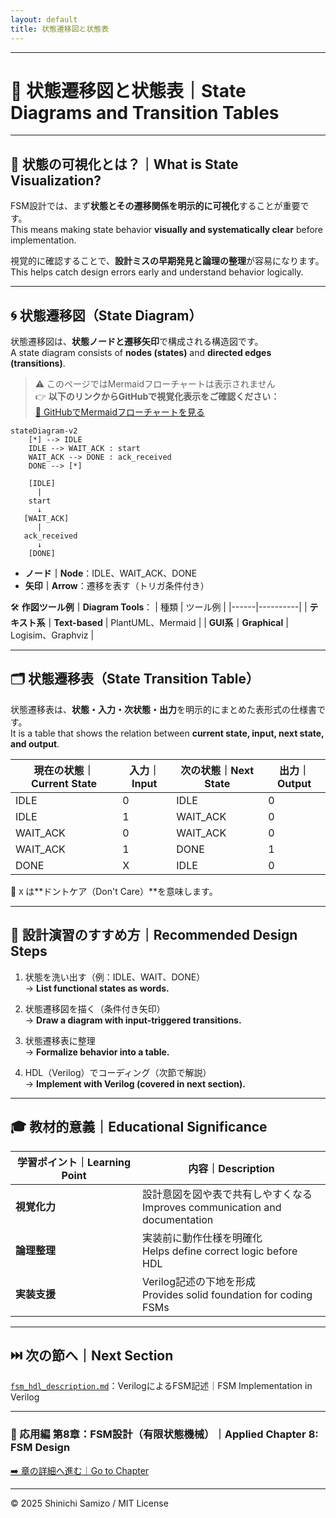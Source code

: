 ```yaml
---
layout: default
title: 状態遷移図と状態表
---
```


---

# 🔄 状態遷移図と状態表｜State Diagrams and Transition Tables

---

## 📘 状態の可視化とは？｜What is State Visualization?

FSM設計では、まず**状態とその遷移関係を明示的に可視化**することが重要です。  
This means making state behavior **visually and systematically clear** before implementation.

視覚的に確認することで、**設計ミスの早期発見と論理の整理**が容易になります。  
This helps catch design errors early and understand behavior logically.

---

## 🌀 状態遷移図（State Diagram）

状態遷移図は、**状態ノードと遷移矢印**で構成される構造図です。  
A state diagram consists of **nodes (states)** and **directed edges (transitions)**.

> ⚠️ このページではMermaidフローチャートは表示されません  
> 👉 **以下のリンクからGitHubで視覚化表示をご確認ください：**  
> [📎 GitHubでMermaidフローチャートを見る](https://github.com/Samizo-AITL/Edusemi-v4x/blob/main/f_chapter3_socsystem/docs/3_1_aitl_architecture.md)

```mermaid
stateDiagram-v2
    [*] --> IDLE
    IDLE --> WAIT_ACK : start
    WAIT_ACK --> DONE : ack_received
    DONE --> [*]
```


```text
    [IDLE]
      |
    start
      ↓
   [WAIT_ACK]
      |
   ack_received
      ↓
    [DONE]
```

- **ノード｜Node**：IDLE、WAIT_ACK、DONE
- **矢印｜Arrow**：遷移を表す（トリガ条件付き）

🛠 **作図ツール例｜Diagram Tools**：
| 種類 | ツール例 |
|------|----------|
| **テキスト系｜Text-based** | PlantUML、Mermaid |
| **GUI系｜Graphical** | Logisim、Graphviz |

---

## 🗂 状態遷移表（State Transition Table）

状態遷移表は、**状態・入力・次状態・出力**を明示的にまとめた表形式の仕様書です。  
It is a table that shows the relation between **current state, input, next state, and output**.

| **現在の状態｜Current State** | **入力｜Input** | **次の状態｜Next State** | **出力｜Output** |
|-------------------|---------------|------------------|----------------|
| IDLE              | 0             | IDLE             | 0              |
| IDLE              | 1             | WAIT_ACK         | 0              |
| WAIT_ACK          | 0             | WAIT_ACK         | 0              |
| WAIT_ACK          | 1             | DONE             | 1              |
| DONE              | X             | IDLE             | 0              |

📌 `X` は**ドントケア（Don't Care）**を意味します。

---

## 🔧 設計演習のすすめ方｜Recommended Design Steps

1. 状態を洗い出す（例：IDLE、WAIT、DONE）  
   → **List functional states as words.**

2. 状態遷移図を描く（条件付き矢印）  
   → **Draw a diagram with input-triggered transitions.**

3. 状態遷移表に整理  
   → **Formalize behavior into a table.**

4. HDL（Verilog）でコーディング（次節で解説）  
   → **Implement with Verilog (covered in next section).**

---

## 🎓 教材的意義｜Educational Significance

| 学習ポイント｜Learning Point | 内容｜Description |
|-----------------------------|------------------------------|
| **視覚化力** | 設計意図を図や表で共有しやすくなる<br>Improves communication and documentation |
| **論理整理** | 実装前に動作仕様を明確化<br>Helps define correct logic before HDL |
| **実装支援** | Verilog記述の下地を形成<br>Provides solid foundation for coding FSMs |

---

## ⏭️ 次の節へ｜Next Section  
[`fsm_hdl_description.md`](./fsm_hdl_description.md)：VerilogによるFSM記述｜FSM Implementation in Verilog

---

### 🔁 応用編 第8章：FSM設計（有限状態機械）｜Applied Chapter 8: FSM Design  
[➡️ 章の詳細へ進む｜Go to Chapter](./README.md)

---

© 2025 Shinichi Samizo / MIT License
